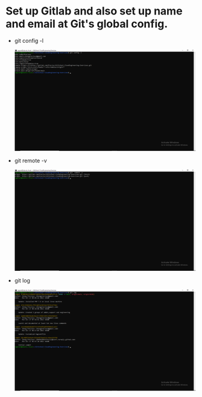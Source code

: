 # Set up Gitlab and also set up name and email at Git's global config.

<ul>
<li>git config -l <br>

![git config -l](./git%20config%20-l.png "git config -l.png")
</li>

<li>git remote -v <br>

![git remote -v](./git%20remote%20-v.png "git remote -v.png")

</li>

<li>git log
<br>

![git log](./git%20log.png "git log.png")

</li>

</ul>